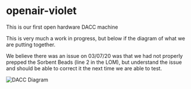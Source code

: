 # openair-violet
This is our first open hardware DACC machine

This is very much a work in progress, but below if the diagram of what we are putting together.

We believe there was an issue on 03/07/20 was that we had not properly prepped the Sorbent Beads (line 2 in the LOM), but understand the issue and should be able to correct it the next time we are able to test.

![DACC Diagram](https://github.com/openair-collective/openair-violet/raw/master/DACC-HACC-Diagram.jpg)
